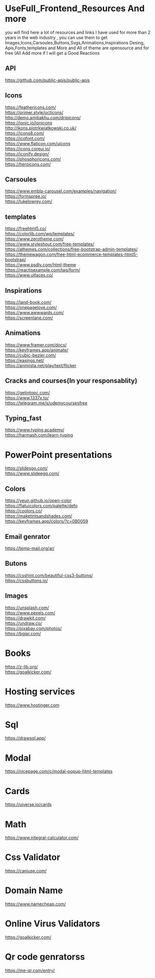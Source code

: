 # UseFull_Frontend_Resources And more 
you will find here a lot of resources and links I have used for more than 2 years in the web industry , you can use them to get Images,Icons,Carsoules,Buttons,Svgs,Animations,Inspirations Desing, Apis,Fonts,templates and More and All of theme are opensource and for free
(All Add more if I will get a Good Reactions

 ## API
 https://github.com/public-apis/public-apis
 </br>
 ## Icons
 https://feathericons.com/
  </br>
 https://primer.style/octicons/
  </br>
 http://demo.amitjakhu.com/dripicons/
  </br>
 https://ionic.io/ionicons
   </br>
 http://ikons.piotrkwiatkowski.co.uk/
   </br>
 https://icons8.com/
   </br>
 https://icofont.com/
   </br>
 https://www.flaticon.com/uicons
   </br>
 https://icons.coreui.io/
   </br>
 https://iconify.design/
   </br>
 https://phosphoricons.com/
   </br>
 https://heroicons.com/
   </br>
 ## Carsoules
 https://www.embla-carousel.com/examples/navigation/
   </br>
 https://formspree.io/
   </br>
 https://lukelowrey.com/
   </br>
 ## templates 
 https://freehtml5.co/
   </br>
 https://colorlib.com/wp/templates/
   </br>
 https://www.zerotheme.com/
   </br>
 https://www.styleshout.com/free-templates/
   </br>
 https://athemes.com/collections/free-bootstrap-admin-templates/
   </br>
 https://themewagon.com/free-html-ecommerce-templates-html5-bootstrap/
   </br>
 https://www.psdly.com/html-theme
   </br>
 https://reactjsexample.com/tag/form/
   </br>
 https://www.uifaces.co/
   </br>
 
 ## Inspirations
 https://land-book.com/
   </br>
 https://onepagelove.com/
   </br>
 https://www.awwwards.com/
   </br>
 https://screenlane.com/
   </br>
 ## Animations 
 https://www.framer.com/docs/
   </br>
 https://keyframes.app/animate/
   </br>
 https://cubic-bezier.com/
   </br>
 https://easings.net/
   </br>
 https://animista.net/play/text/flicker
   </br>
 
 ## Cracks and courses(In your responsablity)
 
 https://getintopc.com/
   </br>
 https://www.1337x.to/
   </br>
 https://telegram.me/s/udemycoursesfree
   </br>
 
 ## Typing_fast 
 https://www.typing.academy/
   </br>
 https://harmash.com/learn-typing
   </br>
 # PowerPoint presentations
 https://slidesgo.com/
   </br>
 https://www.slideegg.com/
   </br>
 ## Colors
 https://yeun.github.io/open-color
   </br>
 https://flatuicolors.com/palette/defo
   </br>
 https://coolors.co/
   </br>
 https://maketintsandshades.com/
   </br>
 https://keyframes.app/colors/?c=0B0059
   </br>
 ## Email genrator
 https://temp-mail.org/ar/
 
 ## Butons
 https://csshint.com/beautiful-css3-buttons/
   </br>
 https://cssbuttons.io/
 
 ## Images
 https://unsplash.com/
   </br>
 https://www.pexels.com/
   </br>
 https://drawkit.com/
   </br>
 https://undraw.co/
   </br>
 https://pixabay.com/photos/
   </br>
 https://bgjar.com/
  </br>
 # Books 
 https://z-lib.org/
   </br>
 https://goalkicker.com/
   </br>
 # Hosting services
 https://www.hostinger.com
  </br>
  
 # Sql
 https://drawsql.app/
    </br>
 # Modal 
 https://nicepage.com/c/modal-popup-html-templates
   </br>
 # Cards
 https://uiverse.io/cards
   </br>
 # Math
 https://www.integral-calculator.com/
   </br>
 # Css Validator
 https://caniuse.com/
   </br>
 # Domain Name
 https://www.namecheap.com/
   </br>
 # Online Virus Validators
  https://goalkicker.com/
   </br>
 # Qr code genratorss
 https://me-qr.com/entry/
   </br>
  
